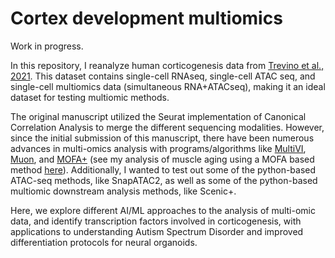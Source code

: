 # Cortex development multiomics
Work in progress.

In this repository, I reanalyze human corticogenesis data from [Trevino et al., 2021](https://doi.org/10.1016/j.cell.2021.07.039). This dataset contains single-cell RNAseq, single-cell ATAC seq, and single-cell multiomics data (simultaneous RNA+ATACseq), making it an ideal dataset for testing multiomic methods.

The original manuscript utilized the Seurat implementation of Canonical Correlation Analysis to merge the different sequencing modalities. However, since the initial submission of this manuscript, there have been numerous advances in multi-omics analysis with programs/algorithms like [MultiVI](https://doi.org/10.1038/s41592-023-01909-9), [Muon](https://doi.org/10.1186/s13059-021-02577-8), and [MOFA+](https://doi.org/10.1186/s13059-020-02015-1) (see my analysis of muscle aging using a MOFA based method [here](https://github.com/spginebaugh/muscle_aging_ML)). Additionally, I wanted to test out some of the python-based ATAC-seq methods, like SnapATAC2, as well as some of the python-based multiomic downstream analysis methods, like Scenic+. 

Here, we explore different AI/ML approaches to the analysis of multi-omic data, and identify transcription factors involved in corticogenesis, with applications to understanding Autism Spectrum Disorder and improved differentiation protocols for neural organoids.
